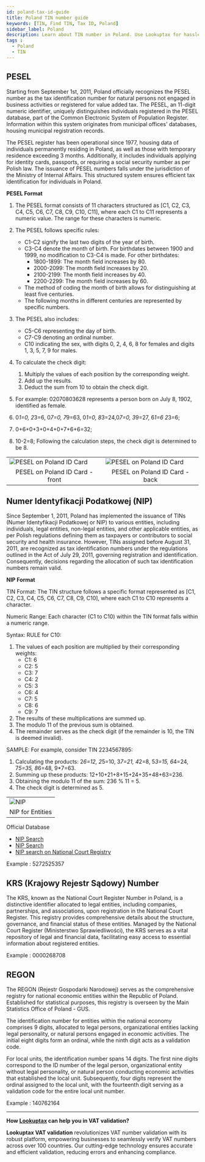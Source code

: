 ```yaml
---
id: poland-tax-id-guide
title: Poland TIN number guide
keywords: [TIN, Find TIN, Tax ID, Poland]
sidebar_label: Poland
description: Learn about TIN number in Poland. Use Lookuptax for hassle-free tax id validation in Poland and other 100+ countries
tags : 
  - Poland
  - TIN
---
```


## PESEL
Starting from September 1st, 2011, Poland officially recognizes the PESEL number as the tax identification number for natural persons not engaged in business activities or registered for value added tax. The PESEL, an 11-digit numeric identifier, uniquely distinguishes individuals registered in the PESEL database, part of the Common Electronic System of Population Register. Information within this system originates from municipal offices' databases, housing municipal registration records.

The PESEL register has been operational since 1977, housing data of individuals permanently residing in Poland, as well as those with temporary residence exceeding 3 months. Additionally, it includes individuals applying for identity cards, passports, or requiring a social security number as per Polish law. The issuance of PESEL numbers falls under the jurisdiction of the Ministry of Internal Affairs. This structured system ensures efficient tax identification for individuals in Poland.

**PESEL Format**
1. The PESEL format consists of 11 characters structured as [C1, C2, C3, C4, C5, C6, C7, C8, C9, C10, C11], where each C1 to C11 represents a numeric value. The range for these characters is numeric.

2. The PESEL follows specific rules:
   - C1-C2 signify the last two digits of the year of birth.
   - C3-C4 denote the month of birth. For birthdates between 1900 and 1999, no modification to C3-C4 is made. For other birthdates:
     - 1800-1899: The month field increases by 80.
     - 2000-2099: The month field increases by 20.
     - 2100-2199: The month field increases by 40.
     - 2200-2299: The month field increases by 60.
   - The method of coding the month of birth allows for distinguishing at least five centuries.
   - The following months in different centuries are represented by specific numbers.

3. The PESEL also includes:
   - C5-C6 representing the day of birth.
   - C7-C9 denoting an ordinal number.
   - C10 indicating the sex, with digits 0, 2, 4, 6, 8 for females and digits 1, 3, 5, 7, 9 for males.

4. To calculate the check digit:
   1. Multiply the values of each position by the corresponding weight.
   2. Add up the results.
   3. Deduct the sum from 10 to obtain the check digit.

5. For example: 02070803628 represents a person born on July 8, 1902, identified as female. 
  1. 0*1=0, 2*3=6, 0*7=0, 7*9=63, 0*1=0, 8*3=24,0*7=0, 3*9=27, 6*1=6 2*3=6;
  2. 0+6+0+3+0+4+0+7+6+6=32;
  3. 10-2=8;
  Following the calculation steps, the check digit is determined to be 8. 



<table align="center" border="0px" border-color="#dedede"><tr><td>
  <img src="/docs/img/taxid/id-poland-front.PNG" alt="PESEL on Poland ID Card"  title="PESEL on Poland ID Card"/>
  </td><td>
  <img src="/docs/img/taxid/id-poland-back.PNG" alt="PESEL on Poland ID Card"  title="PESEL on Poland ID Card"/>
  </td></tr>
  <tr><td align="center">PESEL on Poland ID Card -front</td><td align="center">PESEL on Poland ID Card -back</td></tr>
</table>


## Numer Identyfikacji Podatkowej (NIP)
Since September 1, 2011, Poland has implemented the issuance of TINs (Numer Identyfikacji Podatkowej or NIP) to various entities, including individuals, legal entities, non-legal entities, and other applicable entities, as per Polish regulations defining them as taxpayers or contributors to social security and health insurance. However, TINs assigned before August 31, 2011, are recognized as tax identification numbers under the regulations outlined in the Act of July 29, 2011, governing registration and identification. Consequently, decisions regarding the allocation of such tax identification numbers remain valid.


**NIP Format**

TIN Format:
The TIN structure follows a specific format represented as [C1, C2, C3, C4, C5, C6, C7, C8, C9, C10], where each C1 to C10 represents a character.

Numeric Range:
Each character (C1 to C10) within the TIN format falls within a numeric range.

Syntax:
RULE for C10:
1. The values of each position are multiplied by their corresponding weights:
   - C1: 6
   - C2: 5
   - C3: 7
   - C4: 2
   - C5: 3
   - C6: 4
   - C7: 5
   - C8: 6
   - C9: 7
2. The results of these multiplications are summed up.
3. The modulo 11 of the previous sum is obtained.
4. The remainder serves as the check digit (if the remainder is 10, the TIN is deemed invalid).

SAMPLE:
For example, consider TIN 2234567895:

1. Calculating the products: 2*6=12, 2*5=10, 3*7=21, 4*2=8, 5*3=15, 6*4=24, 7*5=35, 8*6=48, 9*7=63.
2. Summing up these products: 12+10+21+8+15+24+35+48+63=236.
3. Obtaining the modulo 11 of the sum: 236 % 11 = 5.
4. The check digit is determined as 5.


<table align="center" border="0px" border-color="#dedede"><tr><td>
  <img src="/docs/img/taxid/nip-poland.PNG" alt="NIP" title="NIP for Entities"/>
  </td></tr>
  <tr><td align="center">NIP for Entities</td></tr>
</table>


Official Database

* [NIP Search](https://www.biznes.gov.pl/en/wyszukiwarka-firm/) 
* [NIP Search](https://aplikacja.ceidg.gov.pl/CEIDG/CEIDG.Public.UI/Search.aspx)
* [NIP search on National Court Registry](https://ekrs.ms.gov.pl/web/wyszukiwarka-krs/strona-glowna/index.html)
 

 Example : 5272525357

## KRS (Krajowy Rejestr Sądowy) Number

The KRS, known as the National Court Register Number in Poland, is a distinctive identifier allocated to legal entities, including companies, partnerships, and associations, upon registration in the National Court Register. This registry provides comprehensive details about the structure, governance, and financial status of these entities. Managed by the National Court Register (Ministerstwo Sprawiedliwości), the KRS serves as a vital repository of legal and financial data, facilitating easy access to essential information about registered entities.

Example : 0000268708


## REGON

The REGON (Rejestr Gospodarki Narodowej) serves as the comprehensive registry for national economic entities within the Republic of Poland. Established for statistical purposes, this registry is overseen by the Main Statistics Office of Poland - GUS.

The identification number for entities within the national economy comprises 9 digits, allocated to legal persons, organizational entities lacking legal personality, or natural persons engaged in economic activities. The initial eight digits form an ordinal, while the ninth digit acts as a validation code.

For local units, the identification number spans 14 digits. The first nine digits correspond to the ID number of the legal person, organizational entity without legal personality, or natural person conducting economic activities that established the local unit. Subsequently, four digits represent the ordinal assigned to the local unit, with the fourteenth digit serving as a validation code for the entire local unit number.

Example : 140762164

----
**How [Lookuptax](https://lookuptax.com/) can help you in VAT validation?**

**Lookuptax VAT validation** revolutionizes VAT number validation with its robust platform, empowering businesses to seamlessly verify VAT numbers across over 100 countries. Our cutting-edge technology ensures accurate and efficient validation, reducing errors and enhancing compliance.